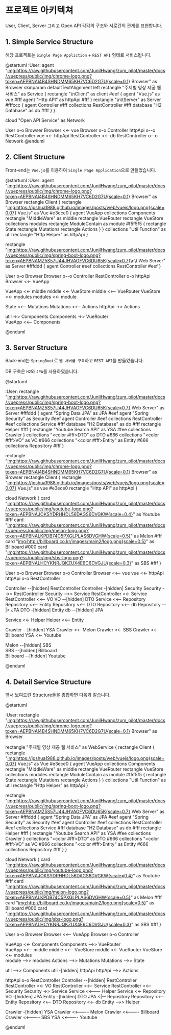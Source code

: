# 프로젝트 아키텍쳐

User, Client, Server 그리고 Open API 각각의 구조와 서로간의 관계를 표현합니다.

## 1. Simple Service Structure

해당 프로젝트는 `Single Page Appliction` + `REST API` 형태로 서비스됩니다.

@startuml
:User: 
agent "<img:https://raw.githubusercontent.com/JunilHwang/zum_pilot/master/docs/.vuepress/public/img/chrome-logo.png?token=AEPBNAI4B4SHNDMM65KH7VC6D2G7U{scale=0.1}> Browser" as Browser
skinparam defaultTextAlignment left
rectangle "주제별 영상 제공 웹 서비스" as Service {
  rectangle "\nClient" as client #eef {
    agent "Vue.js" as vue #fff
    agent "Http API" as httpApi #fff
  }
  rectangle "\n\tServer" as Server #fffccc {
    agent Controller #fff
    collections RestController #fff
    database "H2 Database" as db #fff
  }
}

cloud "Open API Service" as Network

User o-o Browser
Browser <<- vue
Browser o-o Controller
httpApi o--o RestController
vue <<- httpApi
RestController <<- db
RestController o--o Network
@enduml

## 2. Client Structure

Front-end는 `Vue.js`를 이용하여 `Single Page Application`으로 만들었습니다. 

@startuml
:User:
agent "<img:https://raw.githubusercontent.com/JunilHwang/zum_pilot/master/docs/.vuepress/public/img/chrome-logo.png?token=AEPBNAI4B4SHNDMM65KH7VC6D2G7U{scale=0.1}> Browser" as Browser
rectangle Client {
  rectangle "<img:https://joshua1988.github.io/images/posts/web/vuejs/logo.png{scale=0.07}> Vue.js" as Vue #e3ece0 {
    agent VueApp
    collections Components
    rectangle "MiddleWare" as middle
    rectangle VueRouter
    rectangle VueStore
    collections modules
    rectangle ModuleContain as module #f5f5f5 {
      rectangle State
      rectangle Mutations
      rectangle Actions
    }
  }
  collections "Util Function" as util
  rectangle "Http Helper" as httpApi
}

rectangle "<img:https://raw.githubusercontent.com/JunilHwang/zum_pilot/master/docs/.vuepress/public/img/spring-boot-logo.png?token=AEPBNAMZ5S57U44JHVAOFVC6DU65K{scale=0.7}>\n\t Web Server" as Server #fffddd  {
  agent Controller #eef
  collections RestController #eef
}

User o-o Browser
Browser o--o Controller
RestController o-o httpApi
Browser <<- VueApp 

VueApp <<- middle
middle <<- VueStore
middle <<-- VueRouter
VueStore <<- modules
modules <<- module

State <<-- Mutations
Mutations <<-- Actions
httpApi ->> Actions

util ->> Components
Components ->> VueRouter  
VueApp <<-- Components


@enduml

## 3. Server Structure

Back-end는 `SpringBoot`로 `웹 서버를 구축`하고 `REST API`를 만들었습니다.

DB 구축은 `H2`와 `JPA`를 사용하였습니다.

@startuml

:User:
rectangle "<img:https://raw.githubusercontent.com/JunilHwang/zum_pilot/master/docs/.vuepress/public/img/spring-boot-logo.png?token=AEPBNAMZ5S57U44JHVAOFVC6DU65K{scale=0.7}> Web Server" as Server #fffddd {
  agent "Spring Data JPA" as JPA #eef
  agent "Spring Security" as Security #eef
  agent Controller #eef
  collections RestController #eef
  collections Service #fff
  database "H2 Database" as db #fff
  rectangle Helper #fff {
    rectangle "Youtube Search API" as YSA #fee
    collections Crawler
  }
  collections "<color #fff>DTO" as DTO #666
  collections "<color #fff>VO" as VO #666
  collections "<color #fff>Entity" as Entity #666
  collections Repository #fff
}


rectangle "<img:https://raw.githubusercontent.com/JunilHwang/zum_pilot/master/docs/.vuepress/public/img/chrome-logo.png?token=AEPBNAI4B4SHNDMM65KH7VC6D2G7U{scale=0.1}> Browser" as Browser
rectangle Client {
  rectangle "<img:https://joshua1988.github.io/images/posts/web/vuejs/logo.png{scale=0.07}> Vue.js" as vue #e3ece0
  rectangle "Http API" as httpApi
}

cloud Network {
  card "<img:https://raw.githubusercontent.com/JunilHwang/zum_pilot/master/docs/.vuepress/public/img/youtube-logo.png?token=AEPBNAJOKSYDRHHDL56DAGS6DVGKW{scale=0.4}>" as Youtube #fff
  card "<img:https://raw.githubusercontent.com/JunilHwang/zum_pilot/master/docs/.vuepress/public/img/melon-logo.png?token=AEPBNALKPDB74C5PXGLPLAS6DVGHW{scale=0.5}>" as Melon #fff
  card "<img:http://billboard.co.kr/images/main2/logo.png{scale=0.5}>" as Billboard #000
  card "<img:https://raw.githubusercontent.com/JunilHwang/zum_pilot/master/docs/.vuepress/public/img/sbs-logo.png?token=AEPBNALHCYKNRJQKZUX4E6C6DVGJU{scale=0.3}>" as SBS #fff
}

User o-o Browser
Browser o-o Controller
Browser <<-- vue
vue <<- httpApi
httpApi o-o RestController

Controller --[hidden] RestController
Controller -[hidden] Security
Security -->> RestController
Security -->> Service
RestController <<- Service
RestController <<-- VO
VO --[hidden] DTO
Service <<-- Repository
Repository <<-- Entity
Repository <<-- DTO
Repository <<-- db
Repository --|> JPA
DTO -[hidden] Entity
db --[hidden] JPA

Service <<- Helper
Helper <<-- Entity
  
Crawler --[hidden] YSA
Crawler <<- Melon
Crawler <<- SBS
Crawler <<- Billboard
YSA <<- Youtube

Melon --[hidden] SBS    
SBS --[hidden] Billboard    
Billboard --[hidden] Youtube    

@enduml

## 4. Detail Service Structure

앞서 보여드린 Structure들을 종합하면 다음과 같습니다.


@startuml

:User:
rectangle "<img:https://raw.githubusercontent.com/JunilHwang/zum_pilot/master/docs/.vuepress/public/img/chrome-logo.png?token=AEPBNAI4B4SHNDMM65KH7VC6D2G7U{scale=0.1}> Browser" as Browser

rectangle "주제별 영상 제공 웹 서비스" as WebService {
  rectangle Client {
    rectangle "<img:https://joshua1988.github.io/images/posts/web/vuejs/logo.png{scale=0.07}> Vue.js" as Vue #e3ece0 {
      agent VueApp
      collections Components
      rectangle "MiddleWare" as middle
      rectangle VueRouter
      rectangle VueStore
      collections modules
      rectangle ModuleContain as module #f5f5f5 {
        rectangle State
        rectangle Mutations
        rectangle Actions
      }
    }
    collections "Util Function" as util
    rectangle "Http Helper" as httpApi
  }
  
  rectangle "<img:https://raw.githubusercontent.com/JunilHwang/zum_pilot/master/docs/.vuepress/public/img/spring-boot-logo.png?token=AEPBNAMZ5S57U44JHVAOFVC6DU65K{scale=0.7}> Web Server" as Server #fffddd {
    agent "Spring Data JPA" as JPA #eef
    agent "Spring Security" as Security #eef
    agent Controller #eef
    collections RestController #eef
    collections Service #fff
    database "H2 Database" as db #fff
    rectangle Helper #fff {
      rectangle "Youtube Search API" as YSA #fee
      collections Crawler
    }
    collections "<color #fff>DTO" as DTO #666
    collections "<color #fff>VO" as VO #666
    collections "<color #fff>Entity" as Entity #666
    collections Repository #fff
  }
}

cloud Network {
  card "<img:https://raw.githubusercontent.com/JunilHwang/zum_pilot/master/docs/.vuepress/public/img/youtube-logo.png?token=AEPBNAJOKSYDRHHDL56DAGS6DVGKW{scale=0.4}>" as Youtube #fff
  card "<img:https://raw.githubusercontent.com/JunilHwang/zum_pilot/master/docs/.vuepress/public/img/melon-logo.png?token=AEPBNALKPDB74C5PXGLPLAS6DVGHW{scale=0.5}>" as Melon #fff
  card "<img:http://billboard.co.kr/images/main2/logo.png{scale=0.5}>" as Billboard #000
  card "<img:https://raw.githubusercontent.com/JunilHwang/zum_pilot/master/docs/.vuepress/public/img/sbs-logo.png?token=AEPBNALHCYKNRJQKZUX4E6C6DVGJU{scale=0.3}>" as SBS #fff
}

User o-o Browser
Browser <<-- VueApp 
Browser o-o Controller

VueApp <<- Components
Components -->> VueRouter  
VueApp <<-- middle
middle <<-- VueStore
middle <<- VueRouter
VueStore <<- modules  
module -->> modules 
Actions -->> Mutations
Mutations -->> State

util -->> Components
util -[hidden] httpApi
httpApi -->> Actions

httpApi o-o RestController
Controller --[hidden] RestController 
RestController <<- VO 
RestController <<-- Service
RestController <<-- Security
Security ->> Service
Service <<--- Helper
Service <<- Repository
VO -[hidden] JPA
Entity -[hidden] DTO
JPA <|-- Repository
Repository <<-- Entity 
Repository <<-- DTO 
Repository <<- db
Entity -->> Helper

Crawler -[hidden] YSA
Crawler <<---- Melon
Crawler <<---- Billboard
Crawler <<---- SBS
YSA <<---- Youtube

@enduml

